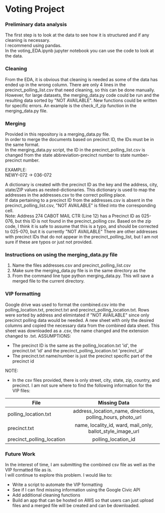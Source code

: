 # Voting Project

### Preliminary data analysis
The first step is to look at the data to see how it is structured and if any cleaning is necessary.  
I recommend using pandas.  
In the voting_EDA.ipynb jupyter notebook you can use the code to look at the data.

### Cleaning
From the EDA, it is obvious that cleaning is needed as some of the data has ended up in the wrong column.
There are only 4 lines in the precinct_polling_list.csv that need cleaning, so this can be done manually.
However, for large datasets, the merging_data.py code could be run and the resulting data sorted by "NOT AVAILABLE".  New functions could be written for specific errors.  An example is the check_if_zip function in the merging_data.py file.

### Merging
Provided in this repository is a merging_data.py file.  
In order to merge the documents based on precinct ID, the IDs must be in the same format.  
In the merging_data.py script, the ID in the precinct_polling_list.csv is changed from the state abbreviation-precinct number
to state number-precinct number.    
  
EXAMPLE:  
NEWY-072 &rarr; 036-072  
  
A dictionary is created with the precinct ID as the key and the address, city, state/ZIP values as nested-dictionaries.
This dictionary is used to map the addresses in the addresses.csv to the correct polling place.  
If data pertaining to a precinct ID from the addresses.csv is absent in the precinct_polling_list.csv, 
"NOT AVAILABLE" is filled into the corresponding cell.  
Note: Address 274 CABOT MAIL CTR (Line 12) has a Precinct ID as 025-076, but this ID is not found in the precinct_polling csv.  Based on the zip code, I think it is safe to assume that this is a typo, and should be corrected to 025-070, but it is currently "NOT AVAILABLE"
There are other addresses with precinct IDs that do not appear in the precinct_polling_list, but I am not sure if these are typos or just not provided.  

### Instructions on using the merging_data.py file
1. Name the files addresses.csv and precinct_polling_list.csv 
2. Make sure the merging_data.py file is in the same directory as the 
3. From the command line type python merging_data.py.  This will save a merged file to the current directory.

### VIP formatting
Google drive was used to format the combined.csv into the polling_location.txt, precinct.txt and precinct_polling_location.txt.
Rows were sorted by address and elimintated if "NOT AVAILABLE" since only precinct polling data would be needed.
A new sheet with only the desired columns and copied the necessary data from the combined data sheet. This sheet was downloaded as a .csv, the name changed and the extension changed to .txt.
ASSUMPTIONS:
* The precinct ID is the same as the polling_location.txt 'id', the precinct.txt 'id' and the precinct_polling_location.txt 'precinct_id'
* The precinct.txt name/number is just the precinct specific part of the precinct id

NOTE: 
* In the csv files provided, there is only street, city, state, zip, country, and precinct.  I am not sure where to find the following information for the VIP files:  

 File      | Missing Data              
------------- |:-------------:    
polling_location.txt      | address_location_name, directions, polling_hours, photo_url   
precinct.txt   | name, locality_id, ward, mail_only, ballot_style_image_url   
precinct_polling_location | polling_location_id    


### Future Work
In the interest of time, I am submitting the combined csv file as well as the VIP formatted file as is.  
I will continue to explore this problem.  I would like to:
* Write a script to automate the VIP formatting
* See if I can find missing information using the Google Civic API
* Add additional cleaning functions
* Build an app that can be hosted on AWS so that users can just upload files and a merged file will be created and can be downloaded.



